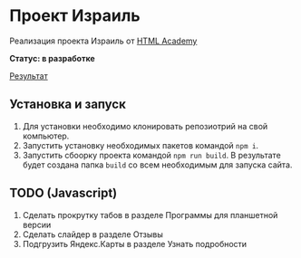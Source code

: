 # Проект Израиль

Реализация проекта Израиль от [HTML Academy](https://htmlacademy.ru/)

**Статус: в разработке**

[Результат](https://malk1405.github.io/israel/)

## Установка и запуск

1. Для установки необходимо клонировать репозиотрий на свой компьютер.
2. Запустить установку необходимых пакетов командой `npm i`.
3. Запустить сбоорку проекта командой `npm run build`. В результате будет создана папка `build` со всем необходимым для запуска сайта.

## TODO (Javascript)

1. Сделать прокрутку табов в разделе Программы для планшетной версии
2. Сделать слайдер в разделе Отзывы
3. Подгрузить Яндекс.Карты в разделе Узнать подробности
